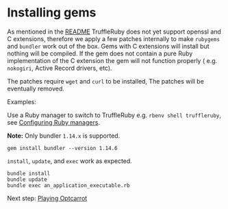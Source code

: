 # Installing gems

As mentioned in the [README](../../README.md) TruffleRuby does not yet support
openssl and C extensions, therefore we apply a few patches internally to  make
`rubygems` and `bundler` work out of the box. Gems with C extensions will
install but nothing will be compiled. If the gem does not contain a pure  Ruby
implementation of the C extension the gem will not function properly ( e.g.
`nokogiri`, Active Record drivers, etc).

The patches require `wget` and `curl` to be installed, The patches will be
eventually removed.

Examples:

Use a Ruby manager to switch to TruffleRuby e.g. `rbenv shell truffleruby`, 
see [Configuring Ruby managers](ruby-managers.md).

**Note:** Only bundler `1.14.x` is supported.

```
gem install bundler --version 1.14.6
```

`install`, `update`, and `exec` work as expected.

```
bundle install
bundle update
bundle exec an_application_executable.rb
```

Next step: [Playing Optcarrot](optcarrot.md)

